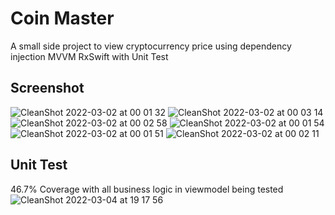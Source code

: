 # Coin Master
A small side project to view cryptocurrency price using dependency injection MVVM RxSwift with Unit Test


## Screenshot
![CleanShot 2022-03-02 at 00 01 32](https://user-images.githubusercontent.com/33548195/156173525-33a9f7ad-41f1-460d-b266-97f0c45b0a52.png)
![CleanShot 2022-03-02 at 00 03 14](https://user-images.githubusercontent.com/33548195/156173794-cd372373-cfb0-4793-8ba6-8c08a1fbe95f.png)
![CleanShot 2022-03-02 at 00 02 58](https://user-images.githubusercontent.com/33548195/156173752-82e3b9ec-8f1c-4386-b7e1-27f810a97a56.png)
![CleanShot 2022-03-02 at 00 01 54](https://user-images.githubusercontent.com/33548195/156173586-3ff5f18b-a18c-4905-8558-8a256f08f50e.png)
![CleanShot 2022-03-02 at 00 01 51](https://user-images.githubusercontent.com/33548195/156266518-05a6ba57-61fe-45cc-8bfc-574d7fce8ff8.png)
![CleanShot 2022-03-02 at 00 02 11](https://user-images.githubusercontent.com/33548195/156173623-44f3291f-68e7-4592-bd53-b4a4c67415e8.png)

## Unit Test
46.7% Coverage with all business logic in viewmodel being tested
![CleanShot 2022-03-04 at 19 17 56](https://user-images.githubusercontent.com/33548195/156725852-bebb8cc7-c261-43a9-9ee1-cc46501fe52f.png)
